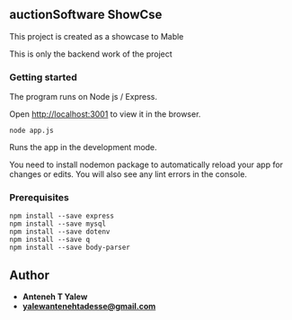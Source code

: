 ## auctionSoftware ShowCse

This project is created as a showcase to Mable

This is only the backend work of the project

### Getting started

The program runs on Node js / Express.

Open [http://localhost:3001](http://localhost:3001) to view it in the browser.

```
node app.js
```

Runs the app in the development mode.

You need to install nodemon package to automatically reload your app for changes or edits.
You will also see any lint errors in the console.

### Prerequisites

```
npm install --save express
npm install --save mysql
npm install --save dotenv
npm install --save q
npm install --save body-parser

```

## Author

- **Anteneh T Yalew**
- **yalewantenehtadesse@gmail.com**
